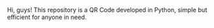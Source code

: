 Hi, guys! This repository is a QR Code developed in Python, simple but efficient for anyone in need. 
